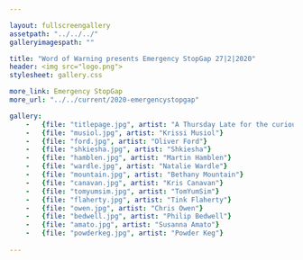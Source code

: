 ```yaml
---

layout: fullscreengallery
assetpath: "../../../"
galleryimagespath: ""

title: "Word of Warning presents Emergency StopGap 27|2|2020"
header: <img src="logo.png">
stylesheet: gallery.css

more_link: Emergency StopGap
more_url: "../../current/2020-emergencystopgap"

gallery:
    -   {file: "titlepage.jpg", artist: "A Thursday Late for the curious at NIAMOS, Thu 27 Feb 2020", show: "<small>Image: Shkiesha</small>"}
    -   {file: "musiol.jpg", artist: "Krissi Musiol"}
    -   {file: "ford.jpg", artist: "Oliver Ford"} 
    -   {file: "shkiesha.jpg", artist: "Shkiesha"} 
    -   {file: "hamblen.jpg", artist: "Martin Hamblen"} 
    -   {file: "wardle.jpg", artist: "Natalie Wardle"}
    -   {file: "mountain.jpg", artist: "Bethany Mountain"}
    -   {file: "canavan.jpg", artist: "Kris Canavan"}
    -   {file: "tomyumsim.jpg", artist: "TomYumSim"}
    -   {file: "flaherty.jpg", artist: "Tink Flaherty"}
    -   {file: "owen.jpg", artist: "Chris Owen"}
    -   {file: "bedwell.jpg", artist: "Philip Bedwell"}
    -   {file: "amato.jpg", artist: "Susanna Amato"}
    -   {file: "powderkeg.jpg", artist: "Powder Keg"}
     
---
```

